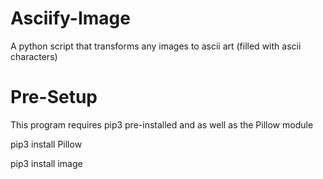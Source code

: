 # Asciify-Image
A python script that transforms any images to ascii art (filled with ascii characters)

# Pre-Setup
This program requires pip3 pre-installed and as well as the Pillow module

pip3 install Pillow

pip3 install image
